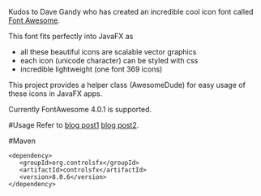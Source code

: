 Kudos to Dave Gandy who has created an incredible cool icon font called [Font Awesome][1].

This font fits perfectly into JavaFX as

* all these beautiful icons are scalable vector graphics
* each icon (unicode character) can be styled with css
* incredible lightweight (one font 369 icons)

This project provides a helper class (AwesomeDude) for easy usage of these icons in JavaFX apps.

Currently FontAwesome 4.0.1 is supported.


#Usage
Refer to [blog post1][2] [blog post2][3].

#Maven

    <dependency>
       <groupId>org.controlsfx</groupId>
       <artifactId>controlsfx</artifactId>
       <version>8.0.6</version>
    </dependency>



[1]: http://fortawesome.github.com/Font-Awesome/
[2]: http://www.jensd.de/wordpress/?p=692
[3]: http://www.jensd.de/wordpress/?p=733

